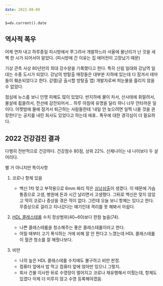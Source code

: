 ```yaml
---
date: 2022-08-09
---
```


`$=dv.current().date`

역사적 폭우
---
어제 연차 내고 하루종일 피시방에서 쭈그려서 개발하느라 서울에 물난리가 난 것을 새벽 한 시가 되어서야 알았다. (피시방에 간 이유는 집 에어컨이 고장났기 때문)

기상 관측 사상 80년만의 최대 강수량을 기록했다고 한다.
특히 신림 일대와 강남역 일대는 수중 도시가 되었다.
강남의 방탈출 매장들은 대부분 지하에 있는데 다 잠겨서 테마들이 훼손되었다고 한다.
갇잼(곧 출시할 방탈출 앱) 개발자로써 피눈물을 흘리지 않을 수 없었다.

점심에 뉴스를 보니 인명 피해도 많이 있었다. 반지하에 물이 차서, 산사태에 휘말려서, 물살에 휩쓸려서, 전선에 감전되어서... 하루 아침에 유명을 달리 하니 너무 안타까운 일이다. 어젯밤에 물에 잠겨서 퇴근하는 사람들한테 '내일 안 늦으려면 일찍 나올 것을 권장한다'는 공지를 내린 회사도 있었다고 하는데 에휴.. 폭우에 대한 경각심이 더 필요하다.



2022 건강검진 결과
---
다행히 전반적으로 건강하다.
건강점수 80점, 상위 22%. 신체나이는 내 나이보다 두 살 어리다.

별 거 아니지만 특이사항

1. 코로나 항체 있음
	- 백신 1차 맞고 부작용으로 6mm 짜리 작은 [심낭삼출](https://www.amc.seoul.kr/asan/healthinfo/disease/diseaseDetail.do?contentId=32166)이 생겼다. 이 때문에 가슴통증으로 고생, 병원에 돈과 시간 날리면서 고생했다. 그뒤로 백신은 맞지 않았고 딱히 코로나 증상을 겪은 적이 없다. 그런데 오늘 보니 항체는 있다고 한다. 무증상으로 걸리고 지나갔다는 얘기인데 격리를 못 해봐서 아쉽다.

2. [HDL 콜레스테롤](https://www.hidoc.co.kr/healthstory/news/C0000604418) 수치 정상범위(40~60)보다 한참 높음(74).
	- 나쁜 콜레스테롤을 청소해주는 좋은 콜레스테롤이라고 한다.
	- 어릴 때부터 고기 폭식하는 거에 비해 잘 안 찐다고 느꼈는데 HDL 콜레스테롤이 혈관 청소를 잘 해줬나보다.

3. 비만
	- 나의 높은 HDL 콜레스테롤 수치에도 불구하고 비만 판정.
	- 컴퓨터 앞에서 밥 먹고 컴퓨터 앞에 앉아만 있으니 그렇지.
	- 회사 건물 이사한 뒤로 수영장이 멀어지고 코로나 재유행해서 미뤘는데, 항체도 있겠다 이제 더 미루지 않고 수영 등록해야겠음.


